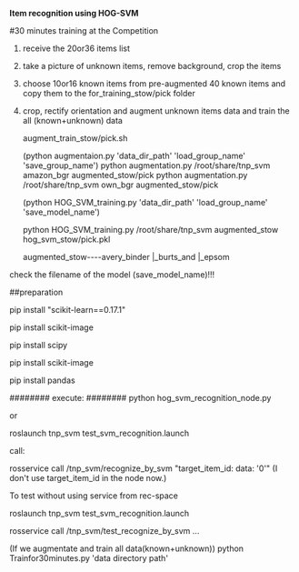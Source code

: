 **Item recognition using HOG-SVM**

#30 minutes training at the Competition

1. receive the 20or36 items list

2. take a picture of unknown items, remove background, crop the items

3. choose 10or16 known items from pre-augmented 40 known items and copy them to the for_training_stow/pick folder

4. crop, rectify orientation and augment unknown items data 
	and train the all (known+unknown) data
	
	augment_train_stow/pick.sh 

	(python augmentaion.py 'data_dir_path' 'load_group_name' 'save_group_name')
	python augmentation.py /root/share/tnp_svm amazon_bgr augmented_stow/pick
	python augmentation.py /root/share/tnp_svm own_bgr augmented_stow/pick

	(python HOG_SVM_training.py 'data_dir_path' 'load_group_name' 'save_model_name')

	python HOG_SVM_training.py /root/share/tnp_svm augmented_stow hog_svm_stow/pick.pkl

	augmented_stow----avery_binder
				    |_burts_and
				    |_epsom	 

check the filename of the model (save_model_name)!!!


##preparation

pip install "scikit-learn==0.17.1"

pip install scikit-image

pip install scipy

pip install scikit-image

pip install pandas

########
execute:
########
python hog_svm_recognition_node.py

or

roslaunch tnp_svm test_svm_recognition.launch

call:

rosservice call /tnp_svm/recognize_by_svm "target_item_id:
  data: '0'" (I don't use target_item_id in the node now.)


To test without using service from rec-space

roslaunch tnp_svm test_svm_recognition.launch

rosservice call /tnp_svm/test_recognize_by_svm ...



(If we augmentate and train all data(known+unknown))
python Trainfor30minutes.py 'data directory path'


